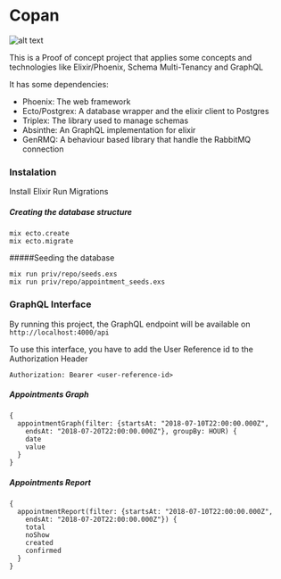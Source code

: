 # Copan
![alt text](https://i.pinimg.com/originals/35/44/91/354491986514c997a3fd46f217084d5b.jpg)

This is a Proof of concept project that applies some concepts and technologies like Elixir/Phoenix, Schema Multi-Tenancy and GraphQL

It has some dependencies:
- Phoenix: The web framework
- Ecto/Postgrex: A database wrapper and the elixir client to Postgres
- Triplex: The library used to manage schemas
- Absinthe: An GraphQL implementation for elixir
- GenRMQ: A behaviour based library that handle the RabbitMQ connection

### Instalation
Install Elixir
Run Migrations
##### Creating the database structure
```shell
mix ecto.create
mix ecto.migrate
```
#####Seeding the database
```shell
mix run priv/repo/seeds.exs
mix run priv/repo/appointment_seeds.exs
```

### GraphQL Interface
By running this project, the GraphQL endpoint will be available on `http://localhost:4000/api`

To use this interface, you have to add the User Reference id to the Authorization Header

```shell
Authorization: Bearer <user-reference-id>
```

##### Appointments Graph
```shell
{
  appointmentGraph(filter: {startsAt: "2018-07-10T22:00:00.000Z",
    endsAt: "2018-07-20T22:00:00.000Z"}, groupBy: HOUR) {
    date
    value
  }
}
```

##### Appointments Report
```shell
{
  appointmentReport(filter: {startsAt: "2018-07-10T22:00:00.000Z",
    endsAt: "2018-07-20T22:00:00.000Z"}) {
    total
    noShow
    created
    confirmed
  }
}
```
